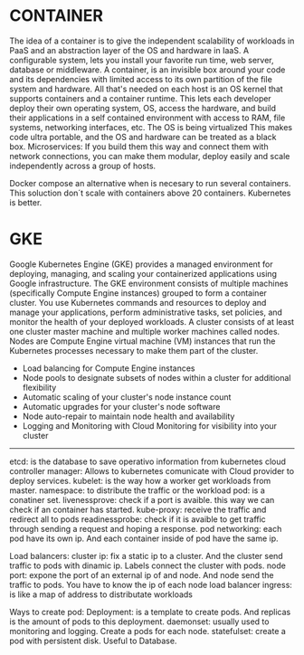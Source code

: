 
# CONTAINER

The idea of a container is to give the independent scalability of workloads in PaaS and an abstraction layer of the OS and hardware in IaaS.
A configurable system, lets you install your favorite run time, web server, database or middleware.
A container, is an invisible box around your code and its dependencies with limited access to its own partition of the file system and hardware.
All that's needed on each host is an OS kernel that supports containers and a container runtime.
This lets each developer deploy their own operating system, OS, access the hardware, and build their applications in a self contained environment with access to RAM, file systems, networking interfaces, etc. The OS is being virtualized This makes code ultra portable, and the OS and hardware can be treated as a black box.
Microservices: If you build them this way and connect them with network connections, you can make them modular, deploy easily and scale independently across a group of hosts.

Docker compose an alternative when is necesary to run several containers. This soluction don´t scale with containers above 20 containers. Kubernetes is better. 

# GKE

Google Kubernetes Engine (GKE) provides a managed environment for deploying, managing, and scaling your containerized applications using Google infrastructure. The GKE environment consists of multiple machines (specifically Compute Engine instances) grouped to form a container cluster.
You use Kubernetes commands and resources to deploy and manage your applications, perform administrative tasks, set policies, and monitor the health of your deployed workloads.
A cluster consists of at least one cluster master machine and multiple worker machines called nodes. Nodes are Compute Engine virtual machine (VM) instances that run the Kubernetes processes necessary to make them part of the cluster.

- Load balancing for Compute Engine instances
- Node pools to designate subsets of nodes within a cluster for additional flexibility
- Automatic scaling of your cluster's node instance count
- Automatic upgrades for your cluster's node software
- Node auto-repair to maintain node health and availability
- Logging and Monitoring with Cloud Monitoring for visibility into your cluster

-----------------------

etcd: is the database to save operativo information from kubernetes
cloud controller manager: Allows to kubernetes comunicate with Cloud provider to deploy services. 
kubelet: is the way how a worker get workloads from master.
namespace: to distribute the traffic or the workload
pod: is a conatiner set. 
livenessprove: check if a port is avaible. this way we can check if an container has started. 
kube-proxy: receive the traffic and redirect all to pods
readinessprobe: check if it is avaible to get traffic through sending a request and hoping a response. 
pod networking: each pod have its own ip. And each container inside of pod have the same ip. 

Load balancers:
cluster ip: fix a static ip to a cluster. And the cluster send traffic to pods with dinamic ip. Labels connect the cluster with pods.
node port: expone the port of an external ip of and node. And node send the traffic to pods. You have to know the ip of each node
load balancer
ingress: is like a map of address to distributate workloads

Ways to create pod:
Deployment: is a template to create pods. And replicas is the amount of pods to this deployment. 
daemonset: usually used to monitoring and logging. Create a pods for each node. 
statefulset: create a pod with persistent disk. Useful to Database.